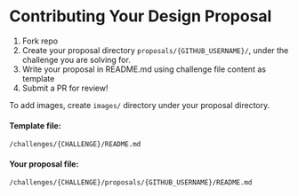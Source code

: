 # Contributing Your Design Proposal

1. Fork repo
2. Create your proposal directory `proposals/{GITHUB_USERNAME}/`, under the challenge you are solving for.
3. Write your proposal in README.md using challenge file content as template
4. Submit a PR for review!

To add images, create `images/` directory under your proposal directory.

#### Template file:
`/challenges/{CHALLENGE}/README.md`

#### Your proposal file:
`/challenges/{CHALLENGE}/proposals/{GITHUB_USERNAME}/README.md`

